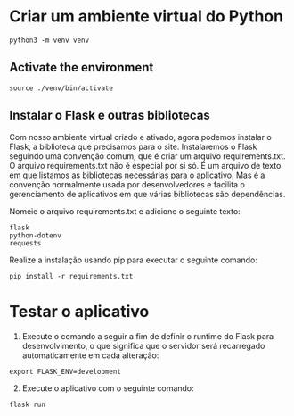 # Criar um ambiente virtual do Python
```
python3 -m venv venv
```
## Activate the environment
```
source ./venv/bin/activate
```
## Instalar o Flask e outras bibliotecas
Com nosso ambiente virtual criado e ativado, agora podemos instalar o Flask, a biblioteca que precisamos para o site. Instalaremos o Flask seguindo uma convenção comum, que é criar um arquivo requirements.txt. O arquivo requirements.txt não é especial por si só. É um arquivo de texto em que listamos as bibliotecas necessárias para o aplicativo. Mas é a convenção normalmente usada por desenvolvedores e facilita o gerenciamento de aplicativos em que várias bibliotecas são dependências.

Nomeie o arquivo requirements.txt e adicione o seguinte texto:
```
flask
python-dotenv
requests
```

Realize a instalação usando pip para executar o seguinte comando:
```
pip install -r requirements.txt
```

# Testar o aplicativo

1. Execute o comando a seguir a fim de definir o runtime do Flask para desenvolvimento, o que significa que o servidor será recarregado automaticamente em cada alteração:
```
export FLASK_ENV=development
```

2. Execute o aplicativo com o seguinte comando:
```
flask run
```
